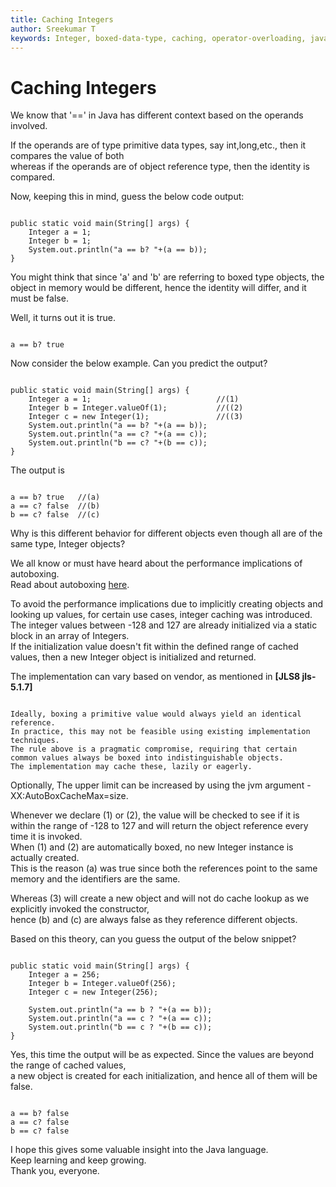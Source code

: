 ```yaml
---
title: Caching Integers
author: Sreekumar T
keywords: Integer, boxed-data-type, caching, operator-overloading, java, pitfalls, autoboxing, performance-implication, initilization
---
```


# Caching Integers

We know that '==' in Java has different context based on the operands involved.  

If the operands are of type primitive data types, say int,long,etc., then it compares the value of both  
whereas if the operands are of object reference type, then the identity is compared.

Now, keeping this in mind, guess the below code output:  

```

public static void main(String[] args) {  
    Integer a = 1;
    Integer b = 1;
    System.out.println("a == b? "+(a == b));
}

```

You might think that since 'a' and 'b' are referring to boxed type objects, the object in memory would be different, hence the identity will differ, and it must be false.

Well, it turns out it is true.

```

a == b? true

```

Now consider the below example. Can you predict the output?

```

public static void main(String[] args) {
    Integer a = 1;                            //(1)
    Integer b = Integer.valueOf(1);           //((2)
    Integer c = new Integer(1);               //((3)
    System.out.println("a == b? "+(a == b));
    System.out.println("a == c? "+(a == c));
    System.out.println("b == c? "+(b == c));
}

```

The output is

```

a == b? true   //(a)
a == c? false  //(b)
b == c? false  //(c)

```

Why is this different behavior for different objects even though all are of the same type, Integer objects?

We all know or must have heard about the performance implications of autoboxing.  
Read about autoboxing <a href=https://docs.oracle.com/javase/1.5.0/docs/guide/language/autoboxing.html>here</a>.

To avoid the performance implications due to implicitly creating objects and looking up values, for certain use cases, integer caching was introduced.  
The integer values between -128 and 127 are already initialized via a static block in an array of Integers.  
If the initialization value doesn't fit within the defined range of cached values, then a new Integer object is initialized and returned.

The implementation can vary based on vendor, as mentioned in **[JLS8 jls-5.1.7]**

```

Ideally, boxing a primitive value would always yield an identical reference.  
In practice, this may not be feasible using existing implementation techniques.  
The rule above is a pragmatic compromise, requiring that certain common values always be boxed into indistinguishable objects.  
The implementation may cache these, lazily or eagerly.

```

Optionally, The upper limit can be increased by using the jvm argument -XX:AutoBoxCacheMax=size.

Whenever we declare (1) or (2), the value will be checked to see if it is within the range of -128 to 127 and will return the object reference every time it is invoked.  
When (1) and (2) are automatically boxed, no new Integer instance is actually created.  
This is the reason (a) was true since both the references point to the same memory and the identifiers are the same.


Whereas (3) will create a new object and will not do cache lookup as we explicitly invoked the constructor,  
hence (b) and (c) are always false as they reference different objects.

Based on this theory, can you guess the output of the below snippet?

```

public static void main(String[] args) {  
    Integer a = 256;  
    Integer b = Integer.valueOf(256); 
    Integer c = new Integer(256);  

    System.out.println("a == b ? "+(a == b));
    System.out.println("a == c ? "+(a == c));
    System.out.println("b == c ? "+(b == c));
}

```

Yes, this time the output will be as expected. Since the values are beyond the range of cached values,   
a new object is created for each initialization, and hence all of them will be false.

```

a == b? false
a == c? false
b == c? false

```

I hope this gives some valuable insight into the Java language.  
Keep learning and keep growing.  
Thank you, everyone.
